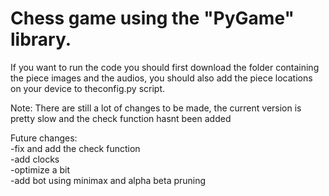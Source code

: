 <h1><strong>Chess game using the "PyGame" library.<br></strong></h1>
  If you want to run the code you should first download the folder containing the piece images and the audios, you should also add the piece locations on your device to theconfig.py script.


Note: There are still a lot of changes to be made, the current version is pretty slow and the check function hasnt been added

Future changes:<br>
-fix and add the check function<br>
-add clocks<br>
-optimize a bit<br>
-add bot using minimax and alpha beta pruning<br>
